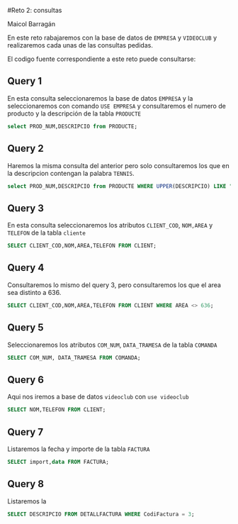 #Reto 2: consultas

Maicol Barragán

En este reto rabajaremos con la base de datos de `EMPRESA` y `VIDEOCLUB` y realizaremos cada unas de las consultas pedidas.

El codigo fuente correspondiente a este reto puede consultarse: []()


## Query 1
En esta consulta seleccionaremos la base de datos `EMPRESA`  y la seleccionaremos con comando `USE EMPRESA` y consultaremos el numero de producto y la descripción de la tabla `PRODUCTE`

```sql
select PROD_NUM,DESCRIPCIO from PRODUCTE;
```
## Query 2
Haremos la misma consulta del anterior pero solo consultaremos los que en la descripcion contengan la palabra `TENNIS`.
```sql
select PROD_NUM,DESCRIPCIO from PRODUCTE WHERE UPPER(DESCRIPCIO) LIKE "%TENNIS%";
``` 

## Query 3
En esta consulta seleccionaremos los atributos `CLIENT_COD`, `NOM,AREA` y `TELEFON` de la tabla `cliente`

```sql
SELECT CLIENT_COD,NOM,AREA,TELEFON FROM CLIENT;
```

## Query 4
Consultaremos lo mismo del query 3, pero consultaremos los que el area sea distinto a 636.
```sql
SELECT CLIENT_COD,NOM,AREA,TELEFON FROM CLIENT WHERE AREA <> 636; 
```
## Query 5
Seleccionaremos los atributos `COM_NUM`, `DATA_TRAMESA` de la tabla `COMANDA`
```sql
SELECT COM_NUM, DATA_TRAMESA FROM COMANDA;
```

## Query 6
Aqui nos iremos a base de datos `videoclub` con `use videoclub`
```sql
SELECT NOM,TELEFON FROM CLIENT;
```
## Query 7
Listaremos la fecha y importe de la tabla `FACTURA`
```sql
SELECT import,data FROM FACTURA;
```

## Query 8
Listaremos la 
```sql
SELECT DESCRIPCIO FROM DETALLFACTURA WHERE CodiFactura = 3;
```
